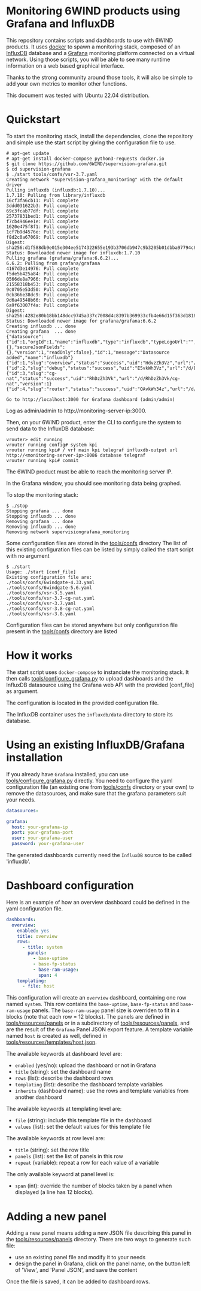 # Monitoring 6WIND products using Grafana and InfluxDB

This repository contains scripts and dashboards to use with 6WIND products. It uses [docker](https://www.docker.com/) to spawn a monitoring stack, composed of an [InfluxDB](https://docs.influxdata.com/influxdb/) database and a [Grafana](http://docs.grafana.org) monitoring platform connected on a virtual network. Using those scripts, you will be able to see many runtime information on a web based graphical interface.

Thanks to the strong community around those tools, it will also be simple to add your own metrics to monitor other functions.

This document was tested with Ubuntu 22.04 distribution.

Quickstart
==========

To start the monitoring stack, install the dependencies, clone the repository
and simple use the start script by giving the configuration file to use.

```console
# apt-get update
# apt-get install docker-compose python3-requests docker.io
$ git clone https://github.com/6WIND/supervision-grafana.git
$ cd supervision-grafana
$ ./start tools/confs/vsr-3.7.yaml
Creating network "supervision-grafana_monitoring" with the default driver
Pulling influxdb (influxdb:1.7.10)...
1.7.10: Pulling from library/influxdb
16cf3fa6cb11: Pull complete
3ddd031622b3: Pull complete
69c3fcab77df: Pull complete
25737831bed1: Pull complete
f7cb4946ee1e: Pull complete
1620e475f8f1: Pull complete
1cf7b9d4576e: Pull complete
f8d2c0a67069: Pull complete
Digest: sha256:d1f588db9e015e304ee5174322655e193b3706db947c9b3205b01dbba97794c8
Status: Downloaded newer image for influxdb:1.7.10
Pulling grafana (grafana/grafana:6.6.2)...
6.6.2: Pulling from grafana/grafana
4167d3e14976: Pull complete
f5de5b425a84: Pull complete
0566de8a7966: Pull complete
21558318b453: Pull complete
9c0705e53d50: Pull complete
0cb366e38dc9: Pull complete
9d6a49548b66: Pull complete
6a9f63007f4a: Pull complete
Digest: sha256:4282e80b18bb148dcc9745a337c7008d4c8397b369933cfb4e66d15f363d1818
Status: Downloaded newer image for grafana/grafana:6.6.2
Creating influxdb ... done
Creating grafana  ... done
{"datasource":{"id":1,"orgId":1,"name":"influxdb","type":"influxdb","typeLogoUrl":"","access":"proxy","url":"http://influxdb:8086","password":"","user":"","database":"telegraf","basicAuth":false,"basicAuthUser":"","basicAuthPassword":"","withCredentials":false,"isDefault":true,"jsonData":{},"secureJsonFields":{},"version":1,"readOnly":false},"id":1,"message":"Datasource added","name":"influxdb"}
{"id":1,"slug":"overview","status":"success","uid":"HdvzZh3Vz","url":"/d/HdvzZh3Vz/overview","version":1}
{"id":2,"slug":"debug","status":"success","uid":"E5vkWh3Vz","url":"/d/E5vkWh3Vz/debug","version":1}
{"id":3,"slug":"cg-nat","status":"success","uid":"RhDzZh3Vk","url":"/d/RhDzZh3Vk/cg-nat","version":1}
{"id":4,"slug":"router","status":"success","uid":"OAvkWh34z","url":"/d/OAvkWh34z/router","version":1}

Go to http://localhost:3000 for Grafana dashboard (admin/admin)
```

Log as admin/admin to http://monitoring-server-ip:3000.

Then, on your 6WIND product, enter the CLI to configure the system to send data to the InfluxDB database:

```console
vrouter> edit running
vrouter running config# system kpi
vrouter running kpi# / vrf main kpi telegraf influxdb-output url http://<monitoring-server-ip>:8086 database telegraf
vrouter running kpi# commit
```

The 6WIND product must be able to reach the monitoring server IP.

In the Grafana window, you should see monitoring data being graphed.

To stop the monitoring stack:

```console
$ ./stop
Stopping grafana ... done
Stopping influxdb ... done
Removing grafana ... done
Removing influxdb ... done
Removing network supervisiongrafana_monitoring
```

Some configuration files are stored in the [tools/confs](./tools/confs) directory
The list of this existing configuration files can be listed by simply called the start script with no argument

```console
$ ./start
Usage: ./start [conf_file]
Existing configuration file are:
./tools/confs/6windgate-4.33.yaml
./tools/confs/6windgate-5.6.yaml
./tools/confs/vsr-3.5.yaml
./tools/confs/vsr-3.7-cg-nat.yaml
./tools/confs/vsr-3.7.yaml
./tools/confs/vsr-3.8-cg-nat.yaml
./tools/confs/vsr-3.8.yaml
```

Configuration files can be stored anywhere but only configuration file present in the [tools/confs](./tools/confs) directory are listed

How it works
============

The start script uses ``docker-compose`` to instanciate the monitoring stack. It then calls [tools/configure_grafana.py](./tools/configure_grafana.py) to upload dashboards and the InfluxDB datasource using the Grafana web API with the provided [conf_file] as argument.

The configuration is located in the provided configuration file.

The InfluxDB container uses the ``influxdb/data`` directory to store its database.

Using an existing InfluxDB/Grafana installation
===============================================

If you already have ``Grafana`` installed, you can use [tools/configure_grafana.py](./tools/configure_grafana.py) directly. You need to configure the yaml configuration file (an existing one from [tools/confs](./tools/confs) directory or your own) to remove the datasources, and make sure that the grafana parameters suit your needs.

```yaml
datasources:

grafana:
  host: your-grafana-ip
  port: your-grafana-port
  user: your-grafana-user
  password: your-grafana-user
```

The generated dashboards currently need the ``InfluxDB`` source to be called 'influxdb'.

Dashboard configuration
=======================

Here is an example of how an overview dashboard could be defined in the yaml configuration file.

```yaml
dashboards:
  overview:
    enabled: yes
    title: overview
    rows:
      - title: system
        panels:
          - base-uptime
          - base-fp-status
          - base-ram-usage:
            span: 4
    templating:
      - file: host
```

This configuration will create an ``overview`` dashboard, containing one row named ``system``. This row contains the ``base-uptime``, ``base-fp-status`` and ``base-ram-usage`` panels. The ``base-ram-usage`` panel size is overriden to fit in ``4`` blocks (note that each row = 12 blocks). The panels are defined in [tools/resources/panels](./tools/resources/panels) or in a subdirectory of [tools/resources/panels](./tools/resources/panels), and are the result of the ``Grafana`` Panel JSON export feature. A template variable named ``host`` is created as well, defined in [tools/resources/templates/host.json](./tools/resources/templates/host.json).

The available keywords at dashboard level are:
- ``enabled`` (yes/no): upload the dashboard or not in Grafana
- ``title`` (string): set the dashboard name
- ``rows`` (list): describe the dashboard rows
- ``templating`` (list): describe the dashboard template variables
- ``inherits`` (dashboard name): use the rows and template variables from another dashboard

The available keywords at templating level are:
- ``file`` (string): include this template file in the dashboard
- ``values`` (list): set the default values for this template file

The available keywords at row level are:
- ``title`` (string): set the row title
- ``panels`` (list): set the list of panels in this row
- ``repeat`` (variable): repeat a row for each value of a variable

The only available keyword at panel level is:
- ``span`` (int): override the number of blocks taken by a panel when displayed (a line has 12 blocks).

Adding a new panel
==================

Adding a new panel means adding a new JSON file describing this panel in the [tools/resources/panels](./tools/resources/panels) directory. There are two ways to generate such file:
- use an existing panel file and modify it to your needs
- design the panel in Grafana, click on the panel name, on the button left of
  'View', and 'Panel JSON', and save the content

Once the file is saved, it can be added to dashboard rows.
